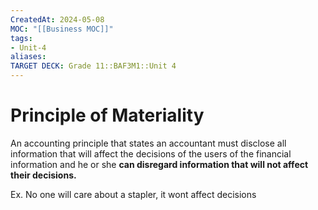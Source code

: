 ```yaml
---
CreatedAt: 2024-05-08
MOC: "[[Business MOC]]"
tags:
- Unit-4
aliases:
TARGET DECK: Grade 11::BAF3M1::Unit 4
---
```


# Principle of Materiality
An accounting principle that states an accountant must disclose all information that will affect the decisions of the users of the financial information and he or she **can disregard information that will not affect their decisions.**
<!--ID: 1715254866849-->


Ex. No one will care about a stapler, it wont affect decisions
